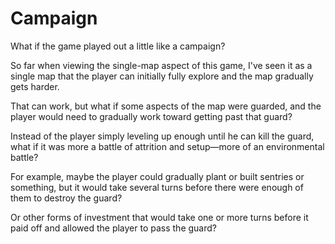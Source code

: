 # Campaign

What if the game played out a little like a campaign?

So far when viewing the single-map aspect of this game, I've seen it as a single map that the player can initially fully explore and the map gradually gets harder.

That can work, but what if some aspects of the map were guarded, and the player would need to gradually work toward getting past that guard?

Instead of the player simply leveling up enough until he can kill the guard, what if it was more a battle of attrition and setup—more of an environmental battle?

For example, maybe the player could gradually plant or built sentries or something, but it would take several turns before there were enough of them to destroy the guard?

Or other forms of investment that would take one or more turns before it paid off and allowed the player to pass the guard?
